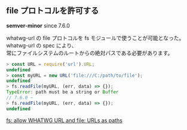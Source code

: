 ## file プロトコルを許可する

**semver-minor** since 7.6.0

whatwg-url の file プロトコルを fs モジュールで使うことが可能となった。  
whatwg-url の spec により、  
常にファイルシステムのルートからの絶対パスである必要があります。

```js
> const URL = require('url').URL;
undefined
> const myURL = new URL('file:///C:/path/to/file');
undefined
> fs.readFile(myURL, (err, data) => {});
TypeError: path must be a string or Buffer
// 7.6.0 ~
> fs.readFile(myURL, (err, data) => {});
undefined
```

[fs: allow WHATWG URL and file: URLs as paths](https://github.com/nodejs/node/pull/10739)
